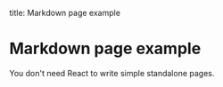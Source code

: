 
title: Markdown page example


# Markdown page example

You don't need React to write simple standalone pages.
